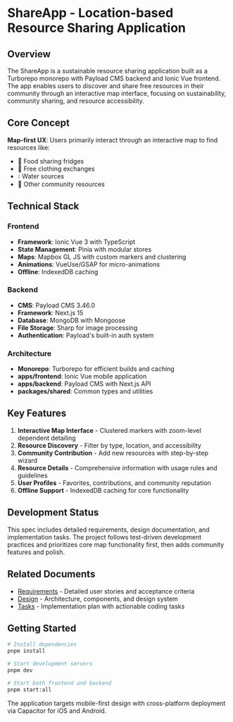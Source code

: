 # ShareApp - Location-based Resource Sharing Application

## Overview

The ShareApp is a sustainable resource sharing application built as a Turborepo monorepo with Payload CMS backend and Ionic Vue frontend. The app enables users to discover and share free resources in their community through an interactive map interface, focusing on sustainability, community sharing, and resource accessibility.

## Core Concept

**Map-first UX**: Users primarily interact through an interactive map to find resources like:
- 🧊 Food sharing fridges
- 👕 Free clothing exchanges  
- 💧 Water sources
- 🌱 Other community resources

## Technical Stack

### Frontend
- **Framework**: Ionic Vue 3 with TypeScript
- **State Management**: Pinia with modular stores
- **Maps**: Mapbox GL JS with custom markers and clustering
- **Animations**: VueUse/GSAP for micro-animations
- **Offline**: IndexedDB caching

### Backend
- **CMS**: Payload CMS 3.46.0
- **Framework**: Next.js 15
- **Database**: MongoDB with Mongoose
- **File Storage**: Sharp for image processing
- **Authentication**: Payload's built-in auth system

### Architecture
- **Monorepo**: Turborepo for efficient builds and caching
- **apps/frontend**: Ionic Vue mobile application
- **apps/backend**: Payload CMS with Next.js API
- **packages/shared**: Common types and utilities

## Key Features

1. **Interactive Map Interface** - Clustered markers with zoom-level dependent detailing
2. **Resource Discovery** - Filter by type, location, and accessibility
3. **Community Contribution** - Add new resources with step-by-step wizard
4. **Resource Details** - Comprehensive information with usage rules and guidelines
5. **User Profiles** - Favorites, contributions, and community reputation
6. **Offline Support** - IndexedDB caching for core functionality

## Development Status

This spec includes detailed requirements, design documentation, and implementation tasks. The project follows test-driven development practices and prioritizes core map functionality first, then adds community features and polish.

## Related Documents

- [Requirements](./requirements.md) - Detailed user stories and acceptance criteria
- [Design](./design.md) - Architecture, components, and design system
- [Tasks](./tasks.md) - Implementation plan with actionable coding tasks

## Getting Started

```bash
# Install dependencies
pnpm install

# Start development servers
pnpm dev

# Start both frontend and backend
pnpm start:all
```

The application targets mobile-first design with cross-platform deployment via Capacitor for iOS and Android.
